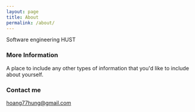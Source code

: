 ```yaml
---
layout: page
title: About
permalink: /about/
---
```


Software engineering HUST

### More Information

A place to include any other types of information that you'd like to include about yourself.

### Contact me

[hoang77hung@gmail.com](mailto:hoang77hung@gmail.com)